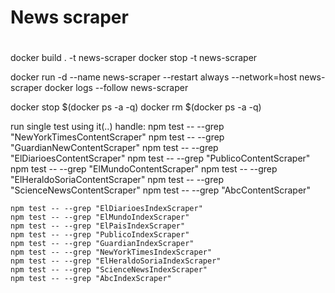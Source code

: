 # News scraper
# 

docker build . -t news-scraper
docker stop -t news-scraper

docker run -d --name  news-scraper --restart always --network=host news-scraper
docker logs --follow news-scraper


docker stop $(docker ps -a -q)
docker rm $(docker ps -a -q)

run single test using it(..) handle:
    npm test -- --grep "NewYorkTimesContentScraper"
    npm test -- --grep "GuardianNewContentScraper"
    npm test -- --grep "ElDiarioesContentScraper"
    npm test -- --grep "PublicoContentScraper"
    npm test -- --grep "ElMundoContentScraper"
    npm test -- --grep "ElHeraldoSoriaContentScraper"
    npm test -- --grep "ScienceNewsContentScraper"
    npm test -- --grep "AbcContentScraper"
 

    npm test -- --grep "ElDiarioesIndexScraper"
    npm test -- --grep "ElMundoIndexScraper"
    npm test -- --grep "ElPaisIndexScraper"
    npm test -- --grep "PublicoIndexScraper"
    npm test -- --grep "GuardianIndexScraper"    
    npm test -- --grep "NewYorkTimesIndexScraper"
    npm test -- --grep "ElHeraldoSoriaIndexScraper"    
    npm test -- --grep "ScienceNewsIndexScraper"   
    npm test -- --grep "AbcIndexScraper"